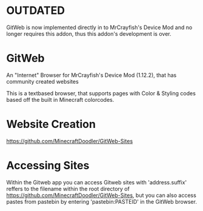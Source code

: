 # OUTDATED
GitWeb is now implemented directly in to MrCrayfish's Device Mod and no longer requires this addon, thus this addon's development is over.

# GitWeb
An "Internet" Browser for MrCrayfish's Device Mod (1.12.2), that has community created websites

This is a textbased browser, that supports pages with Color & Styling codes based off the built in Minecraft colorcodes.

# Website Creation
https://github.com/MinecraftDoodler/GitWeb-Sites

# Accessing Sites
Within the Gitweb app you can access Gitweb sites with
'address.suffix' reffers to the filename within the root directory
of https://github.com/MinecraftDoodler/GitWeb-Sites, but you can also
access pastes from pastebin by entering 'pastebin:PASTEID' in the GitWeb
browser.


